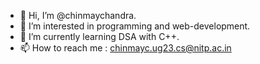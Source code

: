 - 👋 Hi, I’m @chinmaychandra.
- 👀 I’m interested in programming and web-development.
- 🌱 I’m currently learning DSA with C++.
- 📫 How to reach me : chinmayc.ug23.cs@nitp.ac.in


<!---
chinmaychandra/chinmaychandra is a ✨ special ✨ repository because its `README.md` (this file) appears on your GitHub profile.
You can click the Preview link to take a look at your changes.
--->
